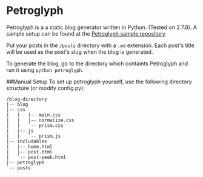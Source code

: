 Petroglyph
==========

Petroglyph is a a static blog generator written in Python. (Tested on 2.7.6). A sample setup can be found at the [Petroglyph sample repository](https://github.com/polybuildr/petroglyph-sample).

Put your posts in the `/posts` directory with a `.md` extension. Each post's title will be used as the post's slug when the blog is generated.

To generate the blog, go to the directory which containts Petroglyph and run it using `python petroglyph`.

##Manual Setup
To set up petroglyph yourself, use the following directory structure (or modify config.py):

    /blog-directory
    |-- blog
    |-- css
    |   |   |-- main.css
    |   |   |-- normalize.css
    |   |   `-- prism.css
    |   |-- js
    |   |   `-- prism.js
    |-- includables
    |   |-- home.html
    |   |-- post.html
    |   `-- post-peek.html
    |-- petroglyph
    `-- posts
